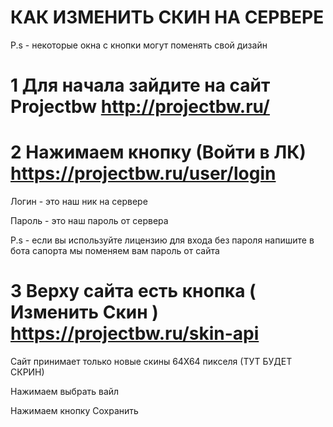 # КАК ИЗМЕНИТЬ СКИН НА СЕРВЕРЕ

P.s - некоторые окна с кнопки могут поменять свой дизайн 

# 1 Для начала зайдите на сайт Projectbw http://projectbw.ru/

# 2 Нажимаем кнопку (Войти в ЛК) https://projectbw.ru/user/login

Логин - это наш ник на сервере

Пароль - это наш пароль от сервера

P.s - если вы используйте лицензию для входа без пароля напишите в бота сапорта мы поменяем вам пароль от сайта

# 3 Верху сайта есть кнопка ( Изменить Скин )  https://projectbw.ru/skin-api

Сайт принимает только новые скины 64Х64 пикселя
(ТУТ БУДЕТ СКРИН)

Нажимаем выбрать вайл

Нажимаем кнопку Сохранить


